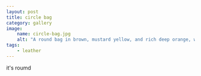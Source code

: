 ```yaml
---
layout: post
title: circle bag
category: gallery
image: 
    name: circle-bag.jpg
    alt: "A round bag in brown, mustard yellow, and rich deep orange, with a teal shoulder strap."
tags:
    - leather
---
```


it's roumd
